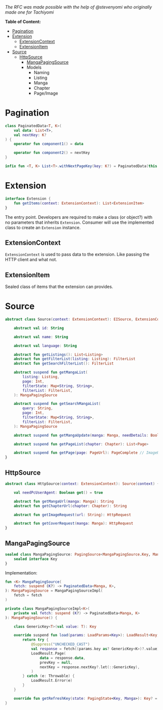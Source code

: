 *The RFC was made possible with the help of @stevenyomi who originally made one for Tachiyomi*

**Table of Content:**
- [Pagination](#pagination)
- [Extension](#extension)
	- [ExtensionContext](#extensioncontext)
	- [ExtensionItem](#extensionitem)
- [Source](#source)
  - [HttpSource](#httpsource)   
	- [MangaPagingSource](#mangapagingsource)
	- Models
		- Naming
		- Listing
		- Manga
		- Chapter
		- Page/Image
# Pagination
```kt
class PaginatedData<T, K>(
    val data: List<T>,
    val nextKey: K?
) {
    operator fun component1() = data

    operator fun component2() = nextKey
}

infix fun <T, K> List<T>.withNextPageKey(key: K?) = PaginatedData(this, key)
```
# Extension
```kt
interface Extension {  
    fun getItems(context: ExtensionContext): List<ExtensionItem>  
}
```
The entry point. Developers are required to make a class (or object?) with no parameters that inherits `Extension`.  Consumer will use the implemented class to create an `Extension` instance.
## ExtensionContext
`ExtensionContext` is used to pass data to the extension. Like passing the HTTP client and what not.
## ExtensionItem
Sealed class of items that the extension can provides.
# Source
```kt
abstract class Source(context: ExtensionContext): EISource, ExtensionContext by context {

    abstract val id: String

    abstract val name: String

    abstract val language: String

    abstract fun getListings(): List<Listing>
    abstract fun getFilterList(listing: Listing): FilterList
    abstract fun getSearchFilterList(): FilterList

    abstract suspend fun getMangaList(
        listing: Listing,
        page: Int,
        filterState: Map<String, String>,
        filterList: FilterList,
    ): MangaPagingSource

    abstract suspend fun getSearchMangaList(
        query: String,
        page: Int,
        filterState: Map<String, String>,
        filterList: FilterList,
    ): MangaPagingSource

    abstract suspend fun getMangaUpdate(manga: Manga, needDetails: Boolean, needChapters: Boolean): Manga

    abstract suspend fun getPageList(chapter: Chapter): List<Page>

    abstract suspend fun getPage(page: PageUrl): PageComplete // ImageUrl or Text
}
```
## HttpSource
```kt
abstract class HttpSource(context: ExtensionContext): Source(context) {

    val needPcUserAgent: Boolean get() = true

    abstract fun getMangaUrl(manga: Manga): String
    abstract fun getChapterUrl(chapter: Chapter): String

    abstract fun getImageRequest(url: String): HttpRequest

    abstract fun getCoverRequest(manga: Manga): HttpRequest
}
```
## MangaPagingSource
```kt
sealed class MangaPagingSource: PagingSource<MangaPagingSource.Key, Manga>() {
    sealed interface Key
}
```
Implementation: 
```kt
fun <K> MangaPagingSource(
    fetch: suspend (K?) -> PaginatedData<Manga, K>,
): MangaPagingSource = MangaPagingSourceImpl(
    fetch = fetch
)

private class MangaPagingSourceImpl<K>(
    private val fetch: suspend (K?) -> PaginatedData<Manga, K>
): MangaPagingSource() {

    class GenericKey<T>(val value: T): Key

    override suspend fun load(params: LoadParams<Key>): LoadResult<Key, Manga> {
        return try {
            @Suppress("UNCHECKED_CAST")
            val response = fetch((params.key as? GenericKey<K>)?.value)
            LoadResult.Page(
                data = response.data,
                prevKey = null,
                nextKey = response.nextKey?.let(::GenericKey),
            )
        } catch (e: Throwable) {
            LoadResult.Error(e)
        }
    }

    override fun getRefreshKey(state: PagingState<Key, Manga>): Key? = null
}
```
